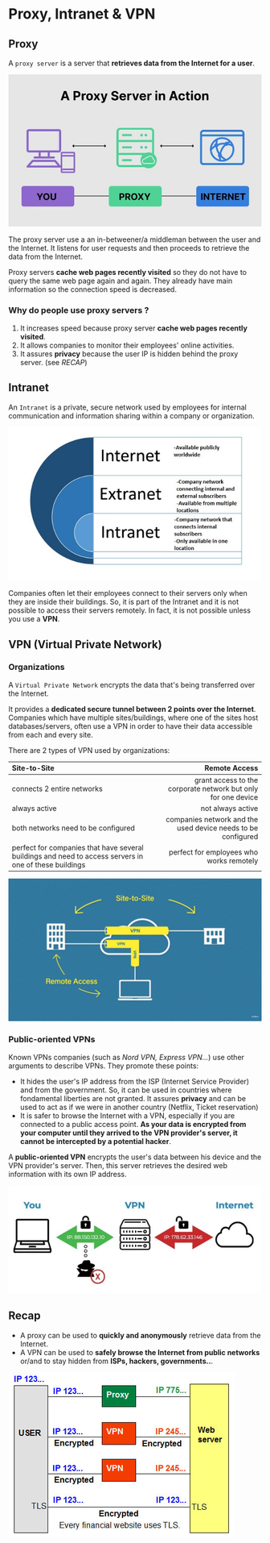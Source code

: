 # Proxy, Intranet & VPN

## Proxy

A `proxy server` is a server that **retrieves data from the Internet for a user**.

![img_1](/proxy/resources/proxy_server.jpg)

The proxy server use a an in-betweener/a middleman between the user and the Internet. It listens for user requests and then proceeds to retrieve the data from the Internet. 

Proxy servers **cache web pages recently visited** so they do not have to query the same web page again and again. They already have main information so the connection speed is decreased. 
### Why do people use proxy servers ?

1. It increases speed because proxy server **cache web pages recently visited**.
2. It allows companies to monitor their employees' online activities.
3. It assures **privacy** because the user IP is hidden behind the proxy server. (see *RECAP*) 

## Intranet

An `Intranet` is a private, secure network used by employees for internal communication and information sharing within a company or organization.

![img_2](/proxy/resources/extranet-internet-intranet.jpg)

Companies often let their employees connect to their servers only when they are inside their buildings. So, it is part of the Intranet and it is not possible to access their servers remotely. In fact, it is not possible unless you use a **VPN**.

## VPN (Virtual Private Network)

### Organizations

A `Virtual Private Network` encrypts the data that's being transferred over the Internet.

It provides a **dedicated secure tunnel between 2 points over the Internet**. Companies which have multiple sites/buildings, where one of the sites host databases/servers, often use a VPN in order to have their data accessible from each and every site. 

There are 2 types of VPN used by organizations:

| Site-to-Site                                                                                           | Remote Access                                                   |
|:-------------------------------------------------------------------------------------------------------|----------------------------------------------------------------:|
| connects 2 entire networks                                                                             | grant access to the corporate network but only for one device   |
| always active                                                                                          | not always active                                               |
| both networks need to be configured                                                                    | companies network and the used device needs to be configured    |
| perfect for companies that have several buildings and need to access servers in one of these buildings | perfect for employees who works remotely                        |


![img_3](/proxy/resources/site2site&remote_acess.jpg)

### Public-oriented VPNs

Known VPNs companies (such as *Nord VPN, Express VPN...*) use other arguments to describe VPNs. They promote these points:

- It hides the user's IP address from the ISP (Internet Service Provider) and from the government. So, it can be used in countries where fondamental liberties are not granted.
It assures **privacy** and can be used to act as if we were in another country (Netflix, Ticket reservation)
- It is safer to browse the Internet with a VPN, especially if you are connected to a public access point. **As your data is encrypted from your computer until they arrived to the VPN provider's server, it cannot be intercepted by a potential hacker**.

A **public-oriented VPN** encrypts the user's data between his device and the VPN provider's server. Then, this server retrieves the desired web information with its own IP address.

![img_4](/proxy/resources/common-vpn.jpg)

## Recap

- A proxy can be used to **quickly and anonymously** retrieve data from the Internet.
- A VPN can be used to **safely browse the Internet from public networks** or/and to stay hidden from **ISPs, hackers, governments..**.

![img_5](/proxy/resources/proxy_vpn_nothing.jpg)




